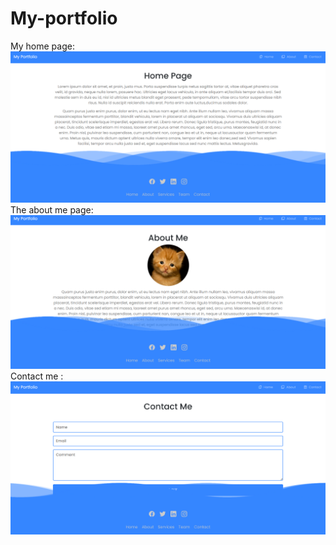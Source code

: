 # My-portfolio
My home page:
![losing photo](./HomePage.PNG)
The about me page:
![losing photo](./AboutMe.PNG)
Contact me :
![losing photo](./ContactMe.PNG)
